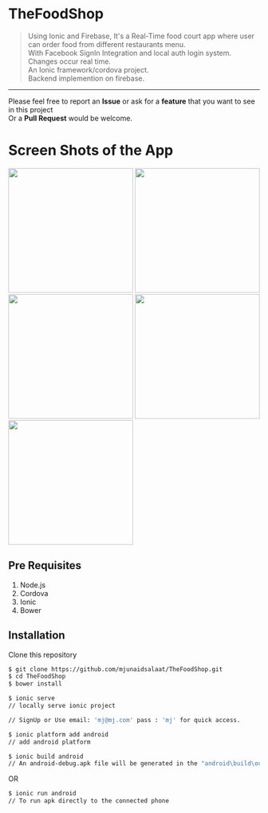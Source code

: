 # TheFoodShop

>Using Ionic and Firebase, It's a Real-Time food court app where user can order food from different restaurants menu.<br />
>With Facebook SignIn Integration and local auth login system.<br />
>Changes occur real time.<br />
>An Ionic framework/cordova project.<br />
>Backend implemention on firebase.<br />


---
Please feel free to report an **Issue** or ask for a **feature** that you want to see in this project <br/> Or a **Pull Request** would be welcome.


# Screen Shots of the App

<img src="https://raw.githubusercontent.com/mjunaidsalaat/TheFoodShop/master/screens/splash.jpg" width="250" /> <img src="https://raw.githubusercontent.com/mjunaidsalaat/TheFoodShop/master/screens/login.jpg" width="250" /> <img src="https://raw.githubusercontent.com/mjunaidsalaat/TheFoodShop/master/screens/main.jpg" width="250"  />
<img src="https://raw.githubusercontent.com/mjunaidsalaat/TheFoodShop/master/screens/main2.jpg" width="250"  /> <img src="https://raw.githubusercontent.com/mjunaidsalaat/TheFoodShop/master/screens/last%20checkout.jpg" width="250" />

## Pre Requisites 
1.	Node.js
2.	Cordova
3.	Ionic
4.	Bower

## Installation
Clone this repository
```bash
$ git clone https://github.com/mjunaidsalaat/TheFoodShop.git
$ cd TheFoodShop
$ bower install

$ ionic serve
// locally serve ionic project

// SignUp or Use email: 'mj@mj.com' pass : 'mj' for quick access.
```

```bash
$ ionic platform add android
// add android platform
```

```bash
$ ionic build android
// An android-debug.apk file will be generated in the "android\build\outputs\apk"
```

OR

```bash
$ ionic run android
// To run apk directly to the connected phone
```
